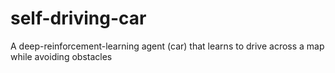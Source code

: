 # self-driving-car
A deep-reinforcement-learning agent (car) that learns to drive across a map while avoiding obstacles
